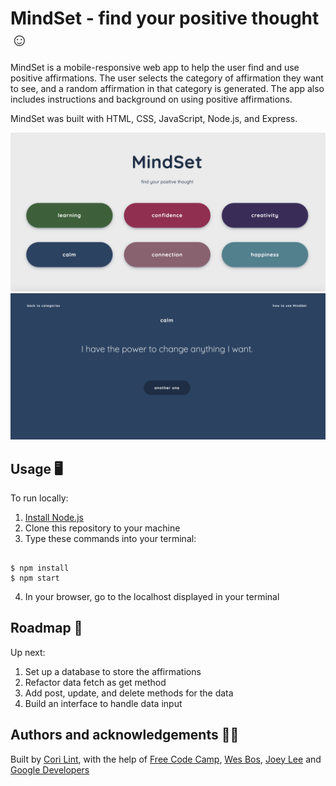 # MindSet - find your positive thought :relaxed:

MindSet is a mobile-responsive web app to help the user find and use positive affirmations. The user selects the category of affirmation they want to see, and a random affirmation in that category is generated. The app also includes instructions and background on using positive affirmations.

MindSet was built with HTML, CSS, JavaScript, Node.js, and Express.

![app screenshot](img/1.png)
![app screenshot](img/2.png)


## Usage :desktop_computer:

To run locally:

1. [Install Node.js](https://nodejs.org/en/download/)
2. Clone this repository to your machine
3. Type these commands into your terminal:

```node

$ npm install
$ npm start
```

4. In your browser, go to the localhost displayed in your terminal

## Roadmap :blue_car:

Up next:

1. Set up a database to store the affirmations
2. Refactor data fetch as get method
3. Add post, update, and delete methods for the data
4. Build an interface to handle data input

## Authors and acknowledgements :woman_technologist:

Built by [Cori Lint](https://github.com/coriography), with the help of [Free Code Camp](https://www.freecodecamp.org/learn), [Wes Bos](https://wesbos.com/), [Joey Lee](https://github.com/joeyklee/simple-express-api) and [Google Developers](https://developers.google.com/web/ilt/pwa/working-with-the-fetch-api)
